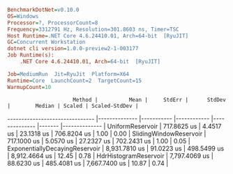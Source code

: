 ``` ini

BenchmarkDotNet=v0.10.0
OS=Windows
Processor=?, ProcessorCount=8
Frequency=3312791 Hz, Resolution=301.8603 ns, Timer=TSC
Host Runtime=.NET Core 4.6.24410.01, Arch=64-bit  [RyuJIT]
GC=Concurrent Workstation
dotnet cli version=1.0.0-preview2-1-003177
Job Runtime(s):
	.NET Core 4.6.24410.01, Arch=64-bit  [RyuJIT]

Job=MediumRun  Jit=RyuJit  Platform=X64  
Runtime=Core  LaunchCount=2  TargetCount=15  
WarmupCount=10  

```
                         Method |          Mean |     StdErr |      StdDev |        Median | Scaled | Scaled-StdDev |
------------------------------- |-------------- |----------- |------------ |-------------- |------- |-------------- |
               UniformReservoir |   717.8625 us |  4.4517 us |  23.1318 us |   706.8204 us |   1.00 |          0.00 |
         SlidingWindowReservoir |   717.1000 us |  5.0570 us |  27.2327 us |   702.2431 us |   1.00 |          0.05 |
 ExponentiallyDecayingReservoir | 8,931.7810 us | 91.0223 us | 498.5499 us | 8,912.4664 us |  12.45 |          0.78 |
          HdrHistogramReservoir | 7,797.4069 us | 88.6230 us | 485.4081 us | 7,667.7400 us |  10.87 |          0.74 |
